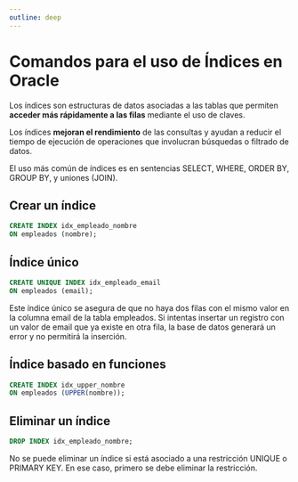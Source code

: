 ```yaml
---
outline: deep
---
```


# Comandos para el uso de Índices en Oracle

Los índices son estructuras de datos asociadas a las tablas que permiten **acceder más rápidamente a las filas** mediante el uso de claves.

Los índices **mejoran el rendimiento** de las consultas y ayudan a reducir el tiempo de ejecución de operaciones que involucran búsquedas o filtrado de datos.

El uso más común de índices es en sentencias SELECT, WHERE, ORDER BY, GROUP BY, y uniones (JOIN).

## Crear un índice

```sql
CREATE INDEX idx_empleado_nombre
ON empleados (nombre);
```

## Índice único

```sql
CREATE UNIQUE INDEX idx_empleado_email
ON empleados (email);
```

Este índice único se asegura de que no haya dos filas con el mismo valor en la columna email de la tabla empleados. Si intentas insertar un registro con un valor de email que ya existe en otra fila, la base de datos generará un error y no permitirá la inserción.

## Índice basado en funciones

```sql
CREATE INDEX idx_upper_nombre
ON empleados (UPPER(nombre));
```


## Eliminar un índice

```sql
DROP INDEX idx_empleado_nombre;
```

No se puede eliminar un índice si está asociado a una restricción UNIQUE o PRIMARY KEY. En ese caso, primero se debe eliminar la restricción.